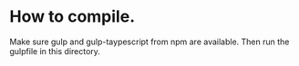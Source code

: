 # How to compile.
Make sure gulp and gulp-taypescript from npm are available. Then run the gulpfile in this directory.